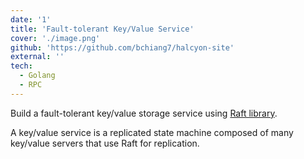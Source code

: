 ```yaml
---
date: '1'
title: 'Fault-tolerant Key/Value Service'
cover: './image.png'
github: 'https://github.com/bchiang7/halcyon-site'
external: ''
tech:
  - Golang
  - RPC
---
```


Build a fault-tolerant key/value storage service using [Raft library](https://github.com/BrolyDBZ/6.824/tree/kvraft/src/raft).

A key/value service is a replicated state machine composed of many key/value servers that use Raft for replication.
